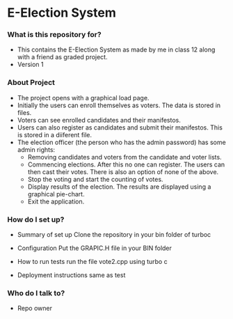 # E-Election System #

### What is this repository for? ###

* This contains the E-Election System as made by me in class 12 along with a friend as graded project.
* Version 1

### About Project ###
* The project opens with a graphical load page.
* Initially the users can enroll themselves as voters. The data is stored in files.
* Voters can see enrolled candidates and their manifestos.
* Users can also register as candidates and submit their manifestos. This is stored in a diiferent file.
* The election officer (the person who has the admin password) has some admin rights:
   * Removing candidates and voters from the candidate and voter lists.
   * Commencing elections. After this no one can register. The users can then cast their votes. There is also an option of none of the above.
   * Stop the voting and start the counting of votes.
   * Display results of the election. The results are displayed using a graphical pie-chart.
   * Exit the application.
   
### How do I set up? ###

* Summary of set up
  Clone the repository in your bin folder of turboc 
 
* Configuration
  Put the GRAPIC.H file in your BIN folder 

* How to run tests
  run the file vote2.cpp using turbo c 

* Deployment instructions
  same as test
   
### Who do I talk to? ###

* Repo owner
